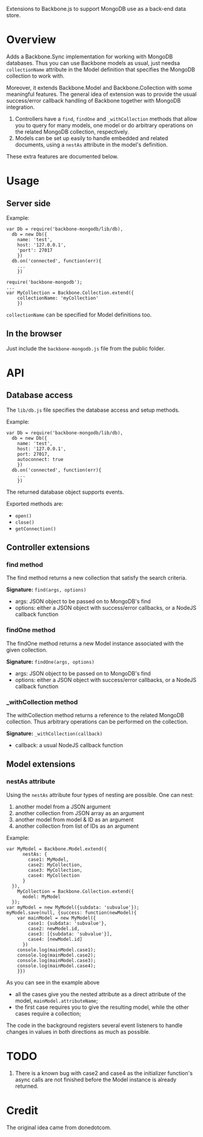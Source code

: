 Extensions to Backbone.js to support MongoDB use as a back-end data store. 

# Overview

Adds a Backbone.Sync implementation for working with MongoDB databases. 
Thus you can use Backbone models as usual, just needsa `collectionName` attribute in the Model definition
that specifies the MongoDB collection to work with.

Moreover, it extends Backbone.Model and Backbone.Collection with some meaningful features. The general idea
of extension was to provide the usual success/error callback handling of Backbone together with MongoDB integration.

1.  Controllers have a `find`, `findOne` and `_withCollection` methods that allow you to query for 
many models, one model or do arbitrary operations on the related MongoDB collection, respectively.
2.  Models can be set up easily to handle embedded and related documents, using a `nestAs` attribute 
in the model's definition.

These extra features are documented below. 

# Usage

## Server side

Example:

    var Db = require('backbone-mongodb/lib/db),
      db = new Db({
        name: 'test',
        host: '127.0.0.1',
        'port': 27017
        })
      db.on('connected', function(err){
        ...
        })

    require('backbone-mongodb');
    ...
    var MyCollection = Backbone.Collection.extend({
        collectionName: 'myCollection'
        })

`collectionName` can be specified for Model definitions too.

## In the browser

Just include the `backbone-mongodb.js` file from the public folder.

# API

## Database access

The `lib/db.js` file specifies the database access and setup methods.

Example:

    var Db = require('backbone-mongodb/lib/db),
      db = new Db({
        name: 'test',
        host: '127.0.0.1',
        port: 27017,
        autoconnect: true
        })
      db.on('connected', function(err){
        ...
        })

The returned database object supports events. 

Exported methods are:

* `open()`
* `close()`
* `getConnection()`

## Controller extensions

### find method

The find method returns a new collection that satisfy the search criteria.

**Signature:** `find(args, options)`

  * args: JSON object to be passed on to MongoDB's find
  * options: either a JSON object with success/error callbacks, or a NodeJS callback function

### findOne method

The findOne method returns a new Model instance associated with the given collection.


**Signature:** `findOne(args, options)`

  * args: JSON object to be passed on to MongoDB's find
  * options: either a JSON object with success/error callbacks, or a NodeJS callback function

### \_withCollection method

The withCollection method returns a reference to the related MongoDB collection. Thus arbitrary operations
can be performed on the collection.

**Signature:** `_withCollection(callback)`

  * callback: a usual NodeJS callback function

## Model extensions

### nestAs attribute

Using the `nestAs` attribute four types of nesting are possible. One can nest:

  1. another model from a JSON argument
  2. another collection from JSON array as an argument
  3. another model from model & ID as an argument
  4. another collection from list of IDs as an argument

Example:

    var MyModel = Backbone.Model.extend({
          nestAs: {
            case1: MyModel,
            case2: MyCollection,
            case3: MyCollection,
            case4: MyCollection
          }
      }),
        MyCollection = Backbone.Collection.extend({
          model: MyModel
      });
    var myModel = new MyModel({subdata: 'subvalue'});
    myModel.save(null, {success: function(newModel){
        var mainModel = new MyModel({
            case1: {subdata: 'subvalue'},
            case2: newModel.id,
            case3: [{subdata: 'subvalue'}],
            case4: [newModel.id]
          })
        console.log(mainModel.case1);
        console.log(mainModel.case2);
        console.log(mainModel.case3);
        console.log(mainModel.case4);
        }})
    
As you can see in the example above

  * all the cases give you the nested attribute as a direct attribute of the
  model, `mainModel.attributeName`;
  * the first case requires you to give the resulting model, while the other 
  cases require a collection;

The code in the background registers several event listeners to handle changes
in values in both directions as much as possible.

# TODO

1. There is a known bug with case2 and case4 as the initializer function's async calls are not finished before the Model instance is already returned. 

# Credit

The original idea came from donedotcom.
